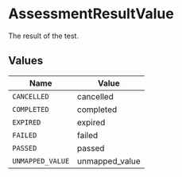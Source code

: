 # AssessmentResultValue

The result of the test.


## Values

| Name             | Value            |
| ---------------- | ---------------- |
| `CANCELLED`      | cancelled        |
| `COMPLETED`      | completed        |
| `EXPIRED`        | expired          |
| `FAILED`         | failed           |
| `PASSED`         | passed           |
| `UNMAPPED_VALUE` | unmapped_value   |
